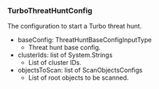 ### TurboThreatHuntConfig
The configuration to start a Turbo threat hunt.

- baseConfig: ThreatHuntBaseConfigInputType
  - Threat hunt base config.
- clusterIds: list of System.Strings
  - List of cluster IDs.
- objectsToScan: list of ScanObjectsConfigs
  - List of root objects to be scanned.
